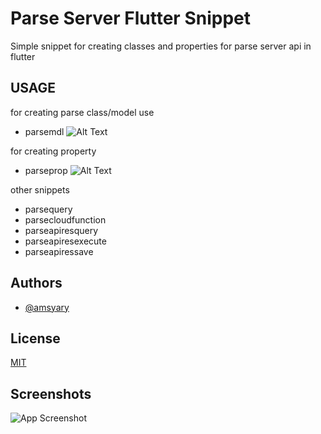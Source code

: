 # Parse Server Flutter Snippet

Simple snippet for creating classes and properties for parse server api in flutter

## USAGE

for creating parse class/model
use

- parsemdl
  ![Alt Text](https://s10.gifyu.com/images/parsemdl2.gif)

for creating property

- parseprop
  ![Alt Text](https://s10.gifyu.com/images/parseprop.gif)

other snippets

- parsequery
- parsecloudfunction
- parseapiresquery
- parseapiresexecute
- parseapiressave

## Authors

- [@amsyary](https://github.com/amsyary)

## License

[MIT](https://choosealicense.com/licenses/mit/)

## Screenshots

![App Screenshot](https://s10.gifyu.com/images/parse.png)
